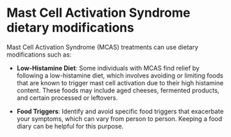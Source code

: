 # Mast Cell Activation Syndrome dietary modifications

Mast Cell Activation Syndrome (MCAS) treatments can use dietary modifications such as:

* **Low-Histamine Diet**: Some individuals with MCAS find relief by following a low-histamine diet, which involves avoiding or limiting foods that are known to trigger mast cell activation due to their high histamine content. These foods may include aged cheeses, fermented products, and certain processed or leftovers.

* **Food Triggers**: Identify and avoid specific food triggers that exacerbate your symptoms, which can vary from person to person. Keeping a food diary can be helpful for this purpose.
